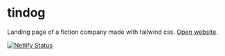 # tindog
Landing page of a fiction company made with tailwind css.
[Open website](https://www.atingdog.com).

[![Netlify Status](https://api.netlify.com/api/v1/badges/845516d6-b506-4f44-a273-9a3fbf3ec4d6/deploy-status)](https://app.netlify.com/sites/atindog/deploys)
